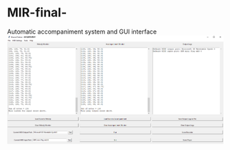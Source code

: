 # MIR-final-
Automatic accompaniment system and GUI interface
![mainGUI](https://github.com/Rain016/MIR-final-/blob/main/mainGUI.png)
